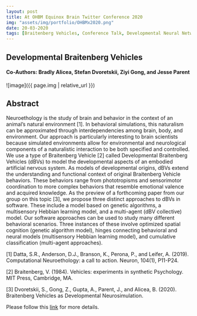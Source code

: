 ```yaml
---
layout: post
title: At OHBM Equinox Brain Twitter Conference 2020
img: "assets/img/portfolio/OHBMx2020.png"
date: 20-03-2020
tags: [Braitenberg Vehicles, Conference Talk, Developmental Neural Networks]
---    
```

## Developmental Braitenberg Vehicles
#### Co-Authors: Bradly Alicea, Stefan Dvoretskii, Ziyi Gong, and Jesse Parent
![image]({{ page.img | relative_url }})

## Abstract
Neuroethology is the study of brain and behavior in the context of an animal’s natural environment [1]. In behavioral simulations, this naturalism can be approximated through interdependencies among brain, body, and environment. Our approach is particularly interesting to brain scientists because simulated environments allow for environmental and neurological components of a naturalistic interaction to be both specified and controlled. We use a type of Braitenberg Vehicle [2] called Developmental Braitenberg Vehicles (dBVs) to model the developmental aspects of an embodied artificial nervous system. As models of developmental origins, dBVs extend the understanding and functional context of original Braitenberg Vehicle behaviors. These behaviors range from phototropisms and sensorimotor coordination to more complex behaviors that resemble emotional valence and acquired knowledge. As the preview of a forthcoming paper from our group on this topic [3], we propose three distinct approaches to dBVs in software. These include a model based on genetic algorithms, a multisensory Hebbian learning model, and a multi-agent (dBV collective) model. Our software approaches can be used to study many different behavioral scenarios. Three instances of these involve optimized spatial cognition (genetic algorithm model), hinges connecting behavioral and neural models (multisensory Hebbian learning model), and cumulative classification (multi-agent approaches). 

[1] Datta, S.R., Anderson, D.J., Branson, K., Perona, P., and Leifer, A. (2019). Computational Neuroethology: a call to action. Neuron, 104(1), P11-P24.

[2] Braitenberg, V. (1984). Vehicles: experiments in synthetic Psychology. MIT Press, Cambridge, MA.

[3] Dvoretskii, S., Gong, Z., Gupta, A., Parent, J., and Alicea, B. (2020). Braitenberg Vehicles as Developmental Neurosimulation.



Please follow this [link](https://twitter.com/OHBMequinoX/status/1241012923755102212) for more details.

